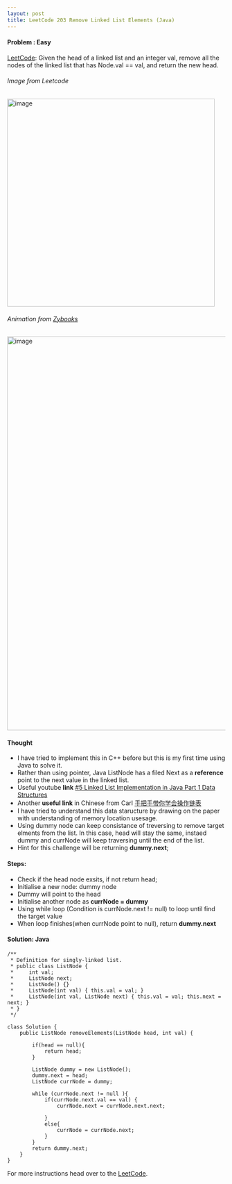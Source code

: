```yaml
---
layout: post
title: LeetCode 203 Remove Linked List Elements (Java)
---
```


#### Problem : Easy

[LeetCode](https://leetcode.com/problems/remove-linked-list-elements/):
Given the head of a linked list and an integer val, remove all the nodes of the linked list that has Node.val == val, and return the new head.



###### Image from Leetcode
<img width="479" alt="image" src="https://user-images.githubusercontent.com/92517160/192067588-728b2c45-f50a-42e1-9678-1f39dc642b33.png">




###### Animation from [Zybooks](https://learn.zybooks.com/zybook/ProgrammingInJavaR63/chapter/8/section/2?content_resource_id=61940303)
<img width="908" alt="image" src="https://user-images.githubusercontent.com/92517160/192069444-9dbb9456-06c4-4e85-a4f7-c7f23d3bb6b9.png">

#### Thought

- I have tried to implement this in C++ before but this is my first time using Java to solve it.
- Rather than using pointer, Java ListNode has a filed Next as a **reference** point to the next value in the linked list.
- Useful youtube **link** [#5 Linked List Implementation in Java Part 1 Data Structures ](https://www.youtube.com/watch?v=SMIq13-FZSE&t=824s)
- Another **useful link** in Chinese from Carl [手把手带你学会操作链表](https://www.bilibili.com/video/BV18B4y1s7R9/)
- I have tried to understand this data staructure by drawing on the paper with understanding of memory location usesage. 
- Using dummy node can keep consistance of treversing to remove target elments from the list. In this case, head will stay the same, instaed dummy and currNode will keep traversing until the end of the list. 
- Hint for this challenge will be returning **dummy.next**;


#### Steps:
- Check if the head node exsits, if not return head;
- Initialise a new node: dummy node
- Dummy will point to the head
- Initialise another node as **currNode = dummy**
- Using while loop (Condition is currNode.next != null) to loop until find the target value
- When loop finishes(when currNode point to null), return **dummy.next**

#### Solution: Java

```
/**
 * Definition for singly-linked list.
 * public class ListNode {
 *     int val;
 *     ListNode next;
 *     ListNode() {}
 *     ListNode(int val) { this.val = val; }
 *     ListNode(int val, ListNode next) { this.val = val; this.next = next; }
 * }
 */

class Solution {
    public ListNode removeElements(ListNode head, int val) {

        if(head == null){
            return head;
        }

        ListNode dummy = new ListNode();
        dummy.next = head;
        ListNode currNode = dummy;

        while (currNode.next != null ){
            if(currNode.next.val == val) {
                currNode.next = currNode.next.next;

            }
            else{
                currNode = currNode.next;
            }
        }
        return dummy.next;    
    }
}
```


For more instructions head over to the [LeetCode](https://leetcode.com/).

